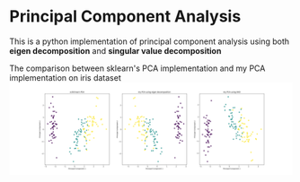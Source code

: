 # Principal Component Analysis

This is a python implementation of principal component analysis using both **eigen decomposition** and **singular value decomposition**

The comparison between sklearn's PCA implementation and my PCA implementation on iris dataset
![alt text](Image/comparison.png)